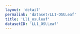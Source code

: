 ```yaml
---
layout: 'detail'
permalink: 'dataset/LL1-OSULeaf'
title: 'Ll1_osuleaf'
datasetID: 'LL1_OSULeaf'
---
```

